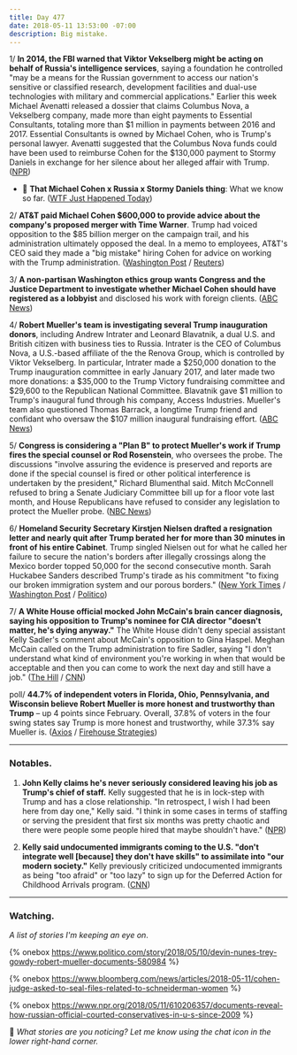 ```yaml
---
title: Day 477
date: 2018-05-11 13:53:00 -07:00
description: Big mistake.
---
```


1/ **In 2014, the FBI warned that Viktor Vekselberg might be acting on behalf of Russia's intelligence services**, saying a foundation he controlled "may be a means for the Russian government to access our nation's sensitive or classified research, development facilities and dual-use technologies with military and commercial applications." Earlier this week Michael Avenatti released a dossier that claims Columbus Nova, a Vekselberg company, made more than eight payments to Essential Consultants, totaling more than $1 million in payments between 2016 and 2017. Essential Consultants is owned by Michael Cohen, who is Trump's personal lawyer. Avenatti suggested that the Columbus Nova funds could have been used to reimburse Cohen for the $130,000 payment to Stormy Daniels in exchange for her silence about her alleged affair with Trump. ([NPR](https://www.npr.org/2018/05/11/610381368/fbi-warned-of-russian-intelligence-links-to-oligarch-in-cohen-payment-allegation))

* 🚨 **That Michael Cohen x Russia x Stormy Daniels thing**: What we know so far. ([WTF Just Happened Today](https://talk.whatthefuckjusthappenedtoday.com/t/that-michael-cohen-x-russia-x-stormy-daniels-thing/3289))

2/ **AT&T paid Michael Cohen $600,000 to provide advice about the company's proposed merger with Time Warner**. Trump had voiced opposition to the $85 billion merger on the campaign trail, and his administration ultimately opposed the deal. In a memo to employees, AT&T's CEO said they made a "big mistake" hiring Cohen for advice on working with the Trump administration. ([Washington Post](https://www.washingtonpost.com/politics/cohens-600000-deal-with-atandt-specified-he-would-advise-on-time-warner-merger-internal-company-records-show/2018/05/10/cd541ae0-5468-11e8-a551-5b648abe29ef_story.html?noredirect=on&utm_term=.95bd49778472) / [Reuters](https://www.reuters.com/article/us-usa-trump-daniels-at-t-exclusive/exclusive-att-ceo-says-hiring-trump-lawyer-was-big-mistake-memo-idUSKBN1IC1L6))

3/ **A non-partisan Washington ethics group wants Congress and the Justice Department to investigate whether Michael Cohen should have registered as a lobbyist** and disclosed his work with foreign clients. ([ABC News](https://abcnews.go.com/Politics/watchdog-group-doj-probe-trump-lawyer-violated-lobbying/story?id=55078729))

4/ **Robert Mueller's team is investigating several Trump inauguration donors**, including Andrew Intrater and Leonard Blavatnik, a dual U.S. and British citizen with business ties to Russia. Intrater is the CEO of Columbus Nova, a U.S.-based affiliate of the the Renova Group, which is controlled by Viktor Vekselberg. In particular, Intrater made a $250,000 donation to the Trump inauguration committee in early January 2017, and later made two more donations: a $35,000 to the Trump Victory fundraising committee and $29,600 to the Republican National Committee. Blavatnik gave $1 million to Trump's inaugural fund through his company, Access Industries. Mueller's team also questioned Thomas Barrack, a longtime Trump friend and confidant who oversaw the $107 million inaugural fundraising effort. ([ABC News](https://abcnews.go.com/Politics/exclusive-special-counsel-probing-donations-foreign-connections-trump/story?id=55054482))

5/ **Congress is considering a "Plan B" to protect Mueller's work if Trump fires the special counsel or Rod Rosenstein**, who oversees the probe. The discussions "involve assuring the evidence is preserved and reports are done if the special counsel is fired or other political interference is undertaken by the president," Richard Blumenthal said. Mitch McConnell refused to bring a Senate Judiciary Committee bill up for a floor vote last month, and House Republicans have refused to consider any legislation to protect the Mueller probe. ([NBC News](https://www.nbcnews.com/politics/congress/lawmakers-weigh-plan-b-protect-mueller-s-work-n873241))

6/ **Homeland Security Secretary Kirstjen Nielsen drafted a resignation letter and nearly quit after Trump berated her for more than 30 minutes in front of his entire Cabinet**. Trump singled Nielsen out for what he called her failure to secure the nation's borders after illegally crossings along the Mexico border topped 50,000 for the second consecutive month. Sarah Huckabee Sanders described Trump's tirade as his commitment "to fixing our broken immigration system and our porous borders." ([New York Times](https://www.nytimes.com/2018/05/10/us/politics/trump-homeland-security-secretary-resign.html) / [Washington Post](https://www.washingtonpost.com/world/national-security/trump-unloads-on-homeland-security-secretary-in-lengthy-immigration-tirade/2018/05/10/f0ded152-54a0-11e8-9c91-7dab596e8252_story.html) / [Politico](https://www.politico.com/story/2018/05/10/nielsen-trump-resignation-532193))

7/ **A White House official mocked John McCain's brain cancer diagnosis, saying his opposition to Trump's nominee for CIA director "doesn't matter, he's dying anyway."** The White House didn't deny special assistant Kelly Sadler's comment about McCain's opposition to Gina Haspel. Meghan McCain called on the Trump administration to fire Sadler, saying "I don't understand what kind of environment you're working in when that would be acceptable and then you can come to work the next day and still have a job." ([The Hill](http://thehill.com/homenews/administration/387182-white-house-official-mocked-dying-mccain-at-internal-meeting) / [CNN](https://www.cnn.com/2018/05/11/politics/meghan-mccain-father-white-house-aide-mccain/index.html))

poll/ **44.7% of independent voters in Florida, Ohio, Pennsylvania, and Wisconsin believe Robert Mueller is more honest and trustworthy than Trump** – up 4 points since February. Overall, 37.8% of voters in the four swing states say Trump is more honest and trustworthy, while 37.3% say Mueller is. ([Axios](https://www.axios.com/first-look-mueller-gains-credibility-among-swing-voters-1526032725-9eda4a00-373c-4b12-83d0-e000c4f18caa.html) / [Firehouse Strategies](http://firehousestrategies.com/new-firehouse-optimus-survey-independents-find-mueller-trustworthy-trump/))

---

### Notables.

1. **John Kelly claims he's never seriously considered leaving his job as Trump's chief of staff.** Kelly suggested that he is in lock-step with Trump and has a close relationship. "In retrospect, I wish I had been here from day one," Kelly said. "I think in some cases in terms of staffing or serving the president that first six months was pretty chaotic and there were people some people hired that maybe shouldn't have." ([NPR](https://www.npr.org/2018/05/10/609478998/john-kelly-despite-times-of-deep-frustration-no-regrets-taking-white-house-job))

2. **Kelly said undocumented immigrants coming to the U.S. "don't integrate well \[because\] they don't have skills" to assimilate into "our modern society."** Kelly previously criticized undocumented immigrants as being "too afraid" or "too lazy" to sign up for the Deferred Action for Childhood Arrivals program. ([CNN](https://www.cnn.com/2018/05/11/politics/john-kelly-immigration-education/index.html))

---

### Watching.

*A list of stories I'm keeping an eye on*.

{% onebox https://www.politico.com/story/2018/05/10/devin-nunes-trey-gowdy-robert-mueller-documents-580984 %}

{% onebox https://www.bloomberg.com/news/articles/2018-05-11/cohen-judge-asked-to-seal-files-related-to-schneiderman-women %}

{% onebox https://www.npr.org/2018/05/11/610206357/documents-reveal-how-russian-official-courted-conservatives-in-u-s-since-2009 %}

💬 *What stories are you noticing? Let me know using the chat icon in the lower right-hand corner.*